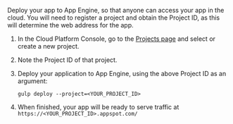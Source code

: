 Deploy your app to App Engine, so that anyone can access your app in the cloud. You will need to register a project and obtain the Project ID, as this will determine the web address for the app.

1. In the Cloud Platform Console, go to the [Projects page](https://console.cloud.google.com/project) and select or create a new project.

2. Note the Project ID of that project.

3. Deploy your application to App Engine, using the above Project ID as an argument:

   ```
   gulp deploy --project=<YOUR_PROJECT_ID>
   ```

4. When finished, your app will be ready to serve traffic at `https://<YOUR_PROJECT_ID>.appspot.com/`
